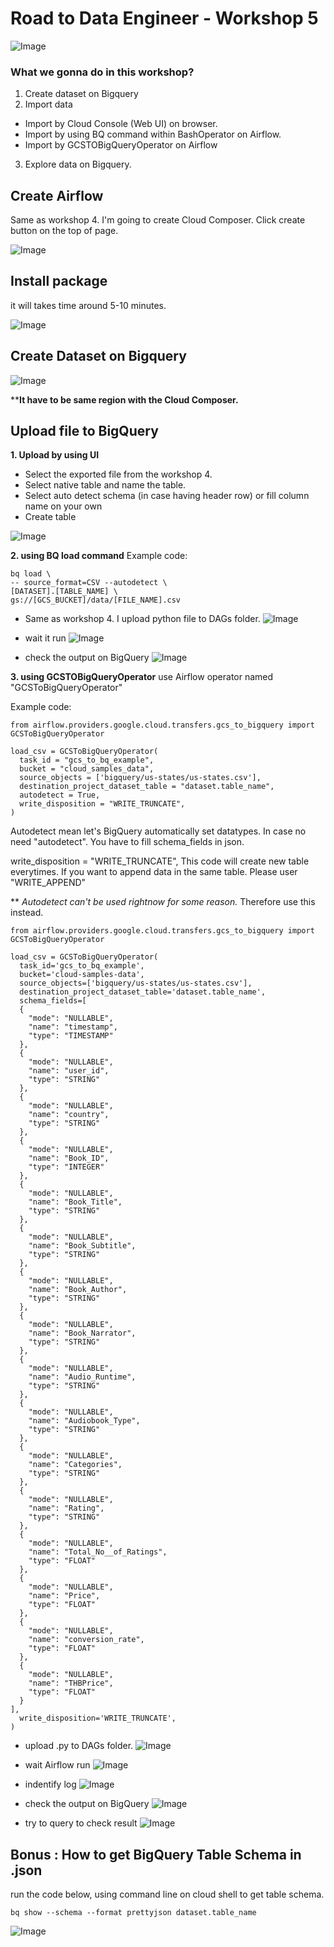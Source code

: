 # Road to Data Engineer - Workshop 5

![Image](https://drive.google.com/uc?id=1h8NFuUZcBiUk5p97li5MhBZjITuQsekR)


### What we gonna do in this workshop?
1. Create dataset on Bigquery
2. Import data
  - Import by Cloud Console (Web UI) on browser.
  - Import by using BQ command within BashOperator on Airflow.
  - Import by GCSTOBigQueryOperator on Airflow
3. Explore data on Bigquery.

## Create Airflow
Same as workshop 4. I'm going to create Cloud Composer. Click create button on the top of page.

![Image](https://drive.google.com/uc?id=1FHNEr-eMsLQ5g8Cc6lPrAzTXeZCF1-LO)

## Install package
it will takes time around 5-10 minutes.

![Image](https://drive.google.com/uc?id=1I3hAnPfnQuKwzfkOmhc3LZiLVtceoDnm)

## Create Dataset on Bigquery

![Image](https://drive.google.com/uc?id=1WFS2WXYCGtTacHD2B-YnbEwuLKo330Uo)

****It have to be same region with the Cloud Composer.**

## Upload file to BigQuery

**1. Upload by using UI**
  - Select the exported file from the workshop 4.
  - Select native table and name the table.
  - Select auto detect schema (in case having header row) or fill column name on your own
  - Create table

![Image](https://drive.google.com/uc?id=1BdexlvJvVYI2gn6Em3L15HJZTbYpllS3)

**2. using BQ load command**
Example code:
  ```
  bq load \
  -- source_format=CSV --autodetect \
  [DATASET].[TABLE_NAME] \
  gs://[GCS_BUCKET]/data/[FILE_NAME].csv
  ```

 - Same as workshop 4. I upload python file to DAGs folder.
![Image](https://drive.google.com/uc?id=1U8oZwtbUvZbWHXGRsPTlE4e3-R__swfd)

 - wait it run
![Image](https://drive.google.com/uc?id=1Alu5xk8mVRp9gTbsiIb9zcd-c50792nY)

 - check the output on BigQuery
![Image](https://drive.google.com/uc?id=1X0nIECsx3z_60TRYt1oGJb8vgWmae-N-)

**3. using GCSTOBigQueryOperator**
use Airflow operator named "GCSToBigQueryOperator"

Example code:
```
from airflow.providers.google.cloud.transfers.gcs_to_bigquery import GCSToBigQueryOperator

load_csv = GCSToBigQueryOperator(
  task_id = "gcs_to_bq_example",
  bucket = "cloud_samples_data",
  source_objects = ['bigquery/us-states/us-states.csv'],
  destination_project_dataset_table = "dataset.table_name",
  autodetect = True,
  write_disposition = "WRITE_TRUNCATE",
)
```

Autodetect mean let's BigQuery automatically set datatypes. In case no need "autodetect". You have to fill schema_fields in json.

write_disposition = "WRITE_TRUNCATE", This code will create new table everytimes. If you want to append data in the same table. Please user "WRITE_APPEND"

** *Autodetect can't be used rightnow for some reason.*
Therefore use this instead.

```
from airflow.providers.google.cloud.transfers.gcs_to_bigquery import GCSToBigQueryOperator

load_csv = GCSToBigQueryOperator(
  task_id='gcs_to_bq_example',
  bucket='cloud-samples-data',
  source_objects=['bigquery/us-states/us-states.csv'],
  destination_project_dataset_table='dataset.table_name',
  schema_fields=[
  {
    "mode": "NULLABLE",
    "name": "timestamp",
    "type": "TIMESTAMP"
  },
  {
    "mode": "NULLABLE",
    "name": "user_id",
    "type": "STRING"
  },
  {
    "mode": "NULLABLE",
    "name": "country",
    "type": "STRING"
  },
  {
    "mode": "NULLABLE",
    "name": "Book_ID",
    "type": "INTEGER"
  },
  {
    "mode": "NULLABLE",
    "name": "Book_Title",
    "type": "STRING"
  },
  {
    "mode": "NULLABLE",
    "name": "Book_Subtitle",
    "type": "STRING"
  },
  {
    "mode": "NULLABLE",
    "name": "Book_Author",
    "type": "STRING"
  },
  {
    "mode": "NULLABLE",
    "name": "Book_Narrator",
    "type": "STRING"
  },
  {
    "mode": "NULLABLE",
    "name": "Audio_Runtime",
    "type": "STRING"
  },
  {
    "mode": "NULLABLE",
    "name": "Audiobook_Type",
    "type": "STRING"
  },
  {
    "mode": "NULLABLE",
    "name": "Categories",
    "type": "STRING"
  },
  {
    "mode": "NULLABLE",
    "name": "Rating",
    "type": "STRING"
  },
  {
    "mode": "NULLABLE",
    "name": "Total_No__of_Ratings",
    "type": "FLOAT"
  },
  {
    "mode": "NULLABLE",
    "name": "Price",
    "type": "FLOAT"
  },
  {
    "mode": "NULLABLE",
    "name": "conversion_rate",
    "type": "FLOAT"
  },
  {
    "mode": "NULLABLE",
    "name": "THBPrice",
    "type": "FLOAT"
  }
],
  write_disposition='WRITE_TRUNCATE',
)
```

- upload .py to DAGs folder.
![Image](https://drive.google.com/uc?id=1GJYny3V9ECP_8Li2nsw8qaqmRFSJ9KA3)

- wait Airflow run
![Image](https://drive.google.com/uc?id=1rf6rFHVautNYQH8n0lYNm6181GD69-IK)

- indentify log
![Image](https://drive.google.com/uc?id=1NkWT6ONdQLlhOEnntkQav_Dl-M4FceBx)

- check the output on BigQuery
![Image](https://drive.google.com/uc?id=1yAdwhQ44Cz7gAuMxPB9054b7wTmxQWrz)

- try to query to check result
![Image](https://drive.google.com/uc?id=1CuXGLBJn57RIQHX6GVwG5aJTyI6GLAX_)

## Bonus : How to get BigQuery Table Schema in .json
run the code below, using command line on cloud shell to get table schema.

```
bq show --schema --format prettyjson dataset.table_name
```

![Image](https://drive.google.com/uc?id=1GbHxvG8_2Zm62f6vGJyiSQC0h_rpRPVB)